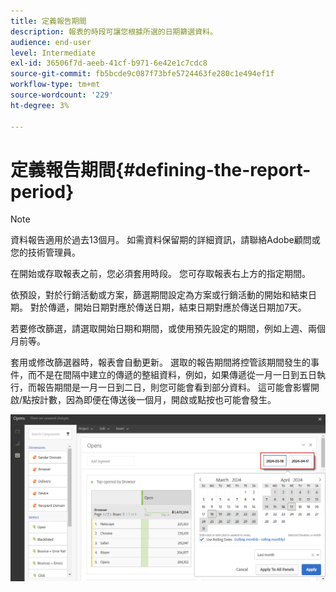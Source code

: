 ```yaml
---
title: 定義報告期間
description: 報表的時段可讓您根據所選的日期篩選資料。
audience: end-user
level: Intermediate
exl-id: 36506f7d-aeeb-41cf-b971-6e42e1c7cdc8
source-git-commit: fb5bcde9c087f73bfe5724463fe280c1e494ef1f
workflow-type: tm+mt
source-wordcount: '229'
ht-degree: 3%

---
```


# 定義報告期間{#defining-the-report-period}

>[!NOTE]
>
>資料報告適用於過去13個月。 如需資料保留期的詳細資訊，請聯絡Adobe顧問或您的技術管理員。

在開始或存取報表之前，您必須套用時段。 您可存取報表右上方的指定期間。

依預設，對於行銷活動或方案，篩選期間設定為方案或行銷活動的開始和結束日期。 對於傳遞，開始日期對應於傳送日期，結束日期對應於傳送日期加7天。

若要修改篩選，請選取開始日期和期間，或使用預先設定的期間，例如上週、兩個月前等。

套用或修改篩選器時，報表會自動更新。 選取的報告期間將控管該期間發生的事件，而不是在間隔中建立的傳遞的整組資料，例如，如果傳遞從一月一日到五日執行，而報告期間是一月一日到二日，則您可能會看到部分資料。 這可能會影響開啟/點按計數，因為即便在傳送後一個月，開啟或點按也可能會發生。

![](assets/campaign_reports_5.png)
